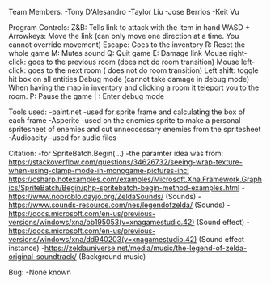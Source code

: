 Team Members: 
-Tony D'Alesandro
-Taylor Liu
-Jose Berrios 
-Keit Vu

Program Controls: 
	Z&B: Tells link to attack with the item in hand
	WASD + Arrowkeys: Move the link (can only move one direction at a time. You cannot override movement)
        Escape: Goes to the inventory 
        R: Reset the whole game
        M: Mutes sound 
	Q: Quit game
	E: Damage link
	Mouse right-click: goes to the previous room (does not do room transition)
	Mouse left-click: goes to the next room ( does not do room transition)
	Left shift: toggle hit box on all entities Debug mode (cannot take damage in debug mode)
        When having the map in inventory and clicking a room it teleport you to the room.
        P: Pause the game
        | : Enter debug mode

Tools used:
	-paint.net
		-used for sprite frame and calculating the box of each frame
	-Asperite
		-used on the enemies sprite to make a personal spritesheet of enemies
		and cut unneccessary enemies from the spritesheet
        -Audioacity
            -used for audio files

Citation:
	-for SpriteBatch.Begin(...)
		-the paramter idea was from:
		https://stackoverflow.com/questions/34626732/seeing-wrap-texture-when-using-clamp-mode-in-monogame-pictures-incl
		https://csharp.hotexamples.com/examples/Microsoft.Xna.Framework.Graphics/SpriteBatch/Begin/php-spritebatch-begin-method-examples.html
        -https://www.noproblo.dayjo.org/ZeldaSounds/    (Sounds)
        -https://www.sounds-resource.com/nes/legendofzelda/    (Sounds)
        -https://docs.microsoft.com/en-us/previous-versions/windows/xna/bb195053(v=xnagamestudio.42)    (Sound effect)
        -https://docs.microsoft.com/en-us/previous-versions/windows/xna/dd940203(v=xnagamestudio.42)   (Sound effect instance)
        -https://zeldauniverse.net/media/music/the-legend-of-zelda-original-soundtrack/ (Background music)
        
    
Bug:
    -None known
